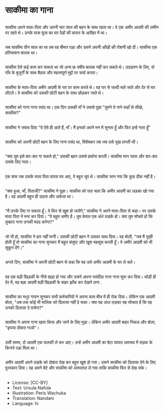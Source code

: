 # साकीमा का गाना

##
साकीमा अपने माता-पिता और अपनी चार साल की बहन के साथ रहता था। वे एक अमीर आदमी की ज़मीन पर रहते थे। उनके घास फूस का घर पेड़ों की कतार के आखिर में था।

##
जब साकीमा तीन साल का था तब वह बीमार पड़ा और उसने अपनी आँखों की रोशनी खो दी। साकीमा एक प्रतिभावान बालक था।

##
साकीमा ऐसे कई काम कर सकता था जो अन्य छः वर्षीय बालक नहीं कर सकते थे। उदाहरण के लिए, वो गाँव के बुजुर्गों के साथ बैठता और महत्त्वपूर्ण मुद्दों पर चर्चा करता।

##
साकीमा के माता-पिता अमीर आदमी के घर पर काम करते थे। वह घर से जल्दी चले जाते और देर से घर लौटते। वे साकीमा को उसकी छोटी बहन के साथ छोड़कर जाते थे।

##
साकीमा को गाना गाना पसंद था। एक दिन उसकी माँ ने उससे पूछा "तुमने ये गाने कहाँ से सीखे, साकीमा?"

##
साकीमा ने जवाब दिया "ये ऐसे ही आते हैं, माँ। मैं इनको अपने मन में सुनता हूँ और फिर इन्हें गाता हूँ"

##
साकीमा को अपनी छोटी बहन के लिए गाना पसंद था, विशेषकर तब जब उसे भूख लगती थी।

##
"क्या तुम इसे बार-बार गा सकते हो," उसकी बहन उससे प्रार्थना करती। साकीमा मान जाता और बार-बार उसके लिए गाता।

##
एक शाम जब उसके माता पिता वापस घर आए, वे बहुत चुप थे। साकीमा जान गया कि कुछ ठीक नहीं है।

##
"क्या हुआ, माँ, पिताजी?" साकीमा ने पूछा। साकीमा को पता चला कि अमीर आदमी का लड़का खो गया है। वह आदमी बहुत ही उदास और अकेला था।

##
"मैं उनके लिए गा सकता हूँ। वे फिर से खुश हो जायेंगे," साकीमा ने अपने माता-पिता से कहा। पर उसके माता पिता ने मना कर दिया। "वे बहुत अमीर है। तुम केवल एक अंधे लड़के हो। क्या तुम सोचते हो कि तुम्हारा गाना उनकी मदद करेगा?"

##
जो भी हो, साकीमा ने हार नहीं मानी। उसकी छोटी बहन ने उसका साथ दिया। वह बोली, "जब मैं भूखी होती हूँ तो साकीमा का गाना सुनकर मैं बहुत संतुष्ट और खुश महसूस करती हूँ। वे अमीर आदमी को भी सुकून देंगे।"

##
अगले दिन, साकीमा ने अपनी छोटी बहन से कहा कि वह उसे अमीर आदमी के घर ले चले।

##
वह एक बड़ी खिड़की के नीचे खड़ा हो गया और उसने अपना पसंदीदा गाना गाना शुरू कर दिया। थोड़ी ही देर में, वह बड़ा आदमी बड़ी खिड़की के बाहर झाँक कर देखने लगा . 

##
साकीमा का मधुर गायन सुनकर सभी कर्मचारियों ने अपना काम बीच में ही रोक दिया। लेकिन एक आदमी बोला, "अब तक कोई भी मालिक को दिलासा नहीं दे सका। क्या यह अंधा लड़का यह सोचता है कि वह उनको दिलासा दे पायेगा?"

##
साकीमा ने अपना गाना खत्म किया और जाने के लिए मुड़ा। लेकिन अमीर आदमी बाहर निकल और बोला, "कृपया दोबारा गाओ"।

##
उसी समय, दो आदमी एक पालकी ले कर आए। उन्हें अमीर आदमी का बेटा घायल अवस्था में सड़क के किनारे पड़ा मिला था।

##
अमीर आदमी अपने लड़के को दोबारा देख कर बहुत खुश हो गया। उसने साकीमा को दिलासा देने के लिए पुरस्कार दिया। वह अपने बेटे और साकीमा को अस्पताल ले गया ताकि साकीमा फिर से देख सके।

##
* License: [CC-BY]
* Text: Ursula Nafula
* Illustration: Peris Wachuka
* Translation: Nandani
* Language: hi

